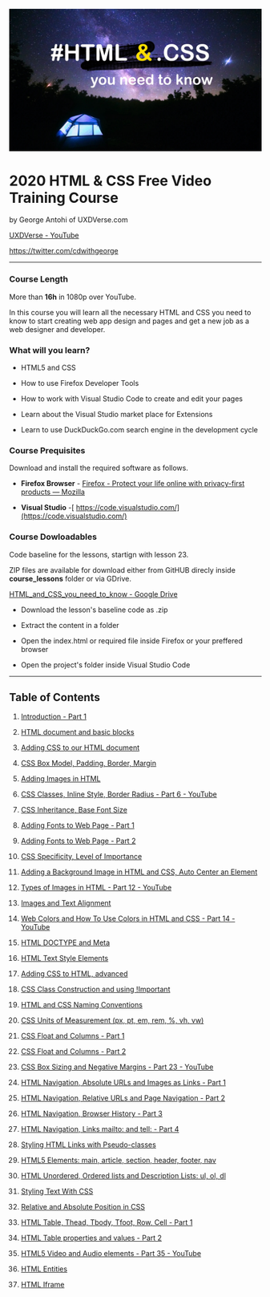 ![Image of Yaktocat](html-css-cover.jpg)

# 2020 HTML & CSS Free Video Training Course

by George Antohi of UXDVerse.com

[UXDVerse - YouTube](https://www.youtube.com/channel/UCdllgVaWIDGjM1bxUBXwKrQ)

https://twitter.com/cdwithgeorge

---

### Course Length

More than **16h** in 1080p over YouTube.

In this course you will learn all the necessary HTML and CSS you need to know to start creating web app design and pages and get a new job as a web designer and developer.



### What will  you learn?

- HTML5 and CSS

- How to use Firefox Developer Tools

- How to work with Visual Studio Code to create and edit your pages

- Learn about the Visual Studio market place for Extensions

- Learn to use DuckDuckGo.com search engine in the development cycle



### Course Prequisites

Download and install the required software as follows.

- **Firefox Browser** - [Firefox - Protect your life online with privacy-first products — Mozilla](https://www.mozilla.org/en-US/firefox/)

- **Visual Studio** -[ https://code.visualstudio.com/](https://code.visualstudio.com/)



### Course Dowloadables

Code baseline for the lessons, startign with lesson 23.

ZIP files are available for download either from GitHUB direcly  inside **course_lessons** folder or via GDrive.

[HTML_and_CSS_you_need_to_know - Google Drive](https://drive.google.com/drive/folders/15u8kIThFiGG1KrnoaAJHGl0U6Bugm4aa?usp=sharing)

- Download the lesson's baseline code as .zip

- Extract the content in a folder

- Open the index.html or required file inside Firefox or your preffered browser

- Open the project's folder inside Visual Studio Code

<hr>

## Table of Contents

1. [Introduction - Part 1](https://youtu.be/sUot6XDmPks)

2. [HTML document and basic blocks](https://youtu.be/9sWsy7WHOoI)

3. [Adding CSS to our HTML document](https://youtu.be/vH4vJBA2PnA)

4. [CSS Box Model, Padding, Border, Margin](https://youtu.be/5Mnb3ChcUqY)

5. [Adding Images in HTML](https://youtu.be/ZyVpo0b8Wg4)

6. [CSS Classes, Inline Style, Border Radius - Part 6 - YouTube](https://youtu.be/Z2hNjKPgKSA)

7. [CSS Inheritance, Base Font Size](https://youtu.be/cr2jJFOcHtc)

8. [Adding Fonts to Web Page - Part 1](https://youtu.be/h5MPt8DmXGM)

9. [Adding Fonts to Web Page - Part 2](https://youtu.be/mpulTp9VGIc)

10. [CSS Specificity, Level of Importance](https://youtu.be/blF1hay20WY)

11. [Adding a Background Image in HTML and CSS, Auto Center an Element](https://youtu.be/NOmuU3sjC0Y)

12. [Types of Images in HTML - Part 12 - YouTube](https://youtu.be/6W__ltuoGxg)

13. [Images and Text Alignment](https://youtu.be/cFq9g_2CRaY)

14. [Web Colors and How To Use Colors in HTML and CSS - Part 14 - YouTube](https://youtu.be/xTKUA4TG5rI)

15. [HTML DOCTYPE and Meta](https://youtu.be/VhDd4yONwmA)

16. [HTML Text Style Elements](https://youtu.be/cNOlno9jnTY)

17. [Adding CSS to HTML, advanced](https://youtu.be/N3QZXw6H7_4)

18. [CSS Class Construction and using !Important](https://youtu.be/y8d-q3APrIk)

19. [HTML and CSS Naming Conventions](https://youtu.be/11qQhnognpc)

20. [CSS Units of Measurement (px, pt, em, rem, %, vh, vw)](https://youtu.be/V6REkZtK13s)

21. [CSS Float and Columns - Part 1](https://youtu.be/k015QuDjhd4)

22. [CSS Float and Columns - Part 2](https://youtu.be/CJ61-suieU4)

23. [CSS Box Sizing and Negative Margins - Part 23 - YouTube](https://youtu.be/sij8tvntu7A)

24. [HTML Navigation, Absolute URLs and Images as Links - Part 1](https://youtu.be/5r7Wbe0gNl4)

25. [HTML Navigation, Relative URLs and Page Navigation - Part 2](https://youtu.be/ckOeCsgZsBA)

26. [HTML Navigation, Browser History - Part 3](https://youtu.be/JfhdlknIpXY)

27. [HTML Navigation, Links mailto: and tell: - Part 4](https://youtu.be/rG3xwYTT2sM)

28. [Styling HTML Links with Pseudo-classes](https://youtu.be/-MdPu-g4TQY)

29. [HTML5 Elements: main, article, section, header, footer, nav](https://youtu.be/sZAtCqt7oAE)

30. [HTML Unordered, Ordered lists and Description Lists: ul, ol, dl](https://youtu.be/erslWz2rXK4)

31. [Styling Text With CSS](https://youtu.be/9m7ie-WSRQ8)

32. [Relative and Absolute Position in CSS](https://youtu.be/c7t84ziVHiw)

33. [HTML Table, Thead, Tbody, Tfoot, Row, Cell - Part 1](https://youtu.be/VRcRYLyKdic)

34. [HTML Table properties and values - Part 2](https://youtu.be/OBf-_nKyWqg)

35. [HTML5 Video and Audio elements - Part 35 - YouTube](https://youtu.be/H7v8sjwLTrc)

36. [HTML Entities](https://youtu.be/CC3PGShQ8f0)

37. [HTML Iframe](https://youtu.be/kPE4O7_B4YU)

